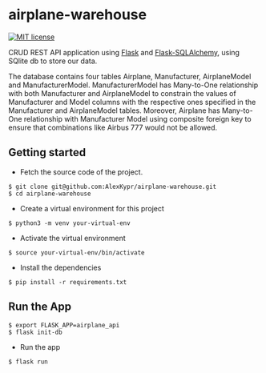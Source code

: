 # airplane-warehouse

[![MIT license](https://img.shields.io/badge/license-MIT-brightgreen.svg)](https://github.com/AlexKypr/airplane-warehouse/blob/main/LICENSE)

CRUD REST API application using [Flask](http://flask.pocoo.org) and [Flask-SQLAlchemy](http://flask-sqlalchemy.pocoo.org), using SQlite db to store our data. 

The database contains four tables Airplane, Manufacturer, AirplaneModel and ManufacturerModel. ManufacturerModel has Many-to-One relationship with both Manufacturer and AirplaneModel to constrain the values of Manufacturer and Model columns with the respective ones specified
in the Manufacturer and AirplaneModel tables. Moreover, Airplane has Many-to-One relationship with Manufacturer Model using composite foreign key to ensure that combinations like Airbus 777
would not be allowed.

## Getting started
* Fetch the source code of the project.
```
$ git clone git@github.com:AlexKypr/airplane-warehouse.git
$ cd airplane-warehouse
```

* Create a virtual environment for this project
```
$ python3 -m venv your-virtual-env
```

* Activate the virtual environment
```
$ source your-virtual-env/bin/activate
```

* Install the dependencies
```
$ pip install -r requirements.txt
```

## Run the App
```
$ export FLASK_APP=airplane_api
$ flask init-db
```

* Run the app
```
$ flask run
```
